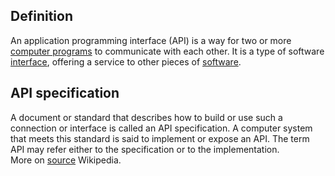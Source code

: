 ## Definition
An application programming interface (API) is a way for two or more [computer programs](https://en.wikipedia.org/wiki/Computer_program) to communicate with each other. It is a type of software [interface](https://en.wikipedia.org/wiki/Interface_(computing)), offering a service to other pieces of [software](https://en.wikipedia.org/wiki/Software). 

## API specification
A document or standard that describes how to build or use such a connection or interface is called an API specification. A computer system that meets this standard is said to implement or expose an API. The term API may refer either to the specification or to the implementation.\
More on [source](https://en.wikipedia.org/wiki/API) Wikipedia.
